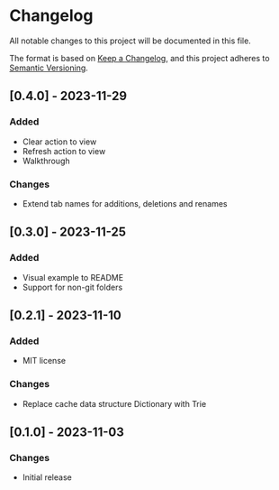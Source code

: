 # Changelog

All notable changes to this project will be documented in this file.

The format is based on [Keep a Changelog](https://keepachangelog.com/en/1.0.0/),
and this project adheres to [Semantic Versioning](https://semver.org/spec/v2.0.0.html).

## [0.4.0] - 2023-11-29

### Added

- Clear action to view
- Refresh action to view
- Walkthrough

### Changes

- Extend tab names for additions, deletions and renames

## [0.3.0] - 2023-11-25

### Added

- Visual example to README
- Support for non-git folders
  
## [0.2.1] - 2023-11-10

### Added

- MIT license
  
### Changes

- Replace cache data structure Dictionary with Trie

## [0.1.0] - 2023-11-03

### Changes

- Initial release
